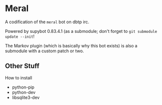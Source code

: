 # Meral

A codification of the `meral` bot on dbtp irc.

Powered by supybot 0.83.4.1 (as a submodule; don't forget to `git submodule update --init`!

The Markov plugin (which is basically why this bot exists) is also a submodule
with a custom patch or two.

## Other Stuff

How to install

* python-pip
* python-dev
* libsqlite3-dev
